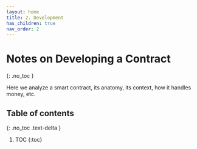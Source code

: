 ```yaml
---
layout: home
title: 2. Development
has_children: true
nav_order: 2
---
```


# Notes on Developing a Contract
{: .no_toc }

Here we analyze a smart contract, its anatomy, its context, how it handles
money, etc.

## Table of contents
{: .no_toc .text-delta }

1. TOC
{:toc}

